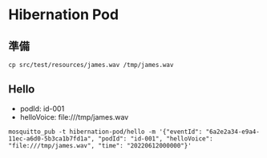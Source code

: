 Hibernation Pod
===

## 準備

```shell
cp src/test/resources/james.wav /tmp/james.wav
```

## Hello

- podId: id-001
- helloVoice: file:///tmp/james.wav

```shell
mosquitto_pub -t hibernation-pod/hello -m '{"eventId": "6a2e2a34-e9a4-11ec-a6d0-5b3ca1b7fd1a", "podId": "id-001", "helloVoice": "file:///tmp/james.wav", "time": "20220612000000"}' 
```
